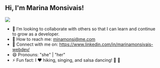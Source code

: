 <h2> Hi, I'm Marina Monsivais!</h2>
<img src="https://pbs.twimg.com/profile_banners/1444281872/1581290479/1500x500">

- 👯 I’m looking to collaborate with others so that I can learn and continue to grow as a developer.
- :email: How to reach me: minamonsi@me.com
- :briefcase: Connect with me on: https://www.linkedin.com/in/marinamonsivais-webdev/
- 😄 Pronouns: "she" | "her"
- ⚡ Fun fact: I :heart: hiking, singing, and salsa dancing! :dancer: :man_dancing:

<!--
**MinaMonsi/MinaMonsi** is a ✨ _special_ ✨ repository because its `README.md` (this file) appears on your GitHub profile.

<!-- Here are some ideas to get you started:

- 🔭 I’m currently working on ...
- 🌱 I’m currently learning ...
- 🤔 I’m looking for help with ...
- 💬 Ask me about ...

  -->
